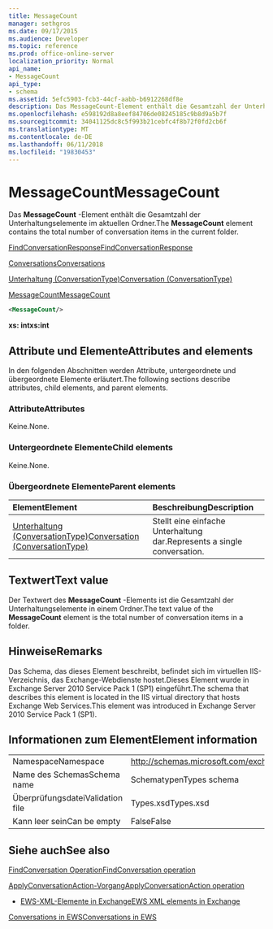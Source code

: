 ```yaml
---
title: MessageCount
manager: sethgros
ms.date: 09/17/2015
ms.audience: Developer
ms.topic: reference
ms.prod: office-online-server
localization_priority: Normal
api_name:
- MessageCount
api_type:
- schema
ms.assetid: 5efc5903-fcb3-44cf-aabb-b6912268df8e
description: Das MessageCount-Element enthält die Gesamtzahl der Unterhaltungselemente im aktuellen Ordner.
ms.openlocfilehash: e598192d8a8eef84706de08245185c9b8d9a5b7f
ms.sourcegitcommit: 34041125dc8c5f993b21cebfc4f8b72f0fd2cb6f
ms.translationtype: MT
ms.contentlocale: de-DE
ms.lasthandoff: 06/11/2018
ms.locfileid: "19830453"
---
```

# <a name="messagecount"></a><span data-ttu-id="68cc2-103">MessageCount</span><span class="sxs-lookup"><span data-stu-id="68cc2-103">MessageCount</span></span>

<span data-ttu-id="68cc2-104">Das **MessageCount** -Element enthält die Gesamtzahl der Unterhaltungselemente im aktuellen Ordner.</span><span class="sxs-lookup"><span data-stu-id="68cc2-104">The **MessageCount** element contains the total number of conversation items in the current folder.</span></span> 
  
[<span data-ttu-id="68cc2-105">FindConversationResponse</span><span class="sxs-lookup"><span data-stu-id="68cc2-105">FindConversationResponse</span></span>](findconversationresponse.md)
  
[<span data-ttu-id="68cc2-106">Conversations</span><span class="sxs-lookup"><span data-stu-id="68cc2-106">Conversations</span></span>](conversations-ex15websvcsotherref.md)
  
[<span data-ttu-id="68cc2-107">Unterhaltung (ConversationType)</span><span class="sxs-lookup"><span data-stu-id="68cc2-107">Conversation (ConversationType)</span></span>](conversation-conversationtype.md)
  
[<span data-ttu-id="68cc2-108">MessageCount</span><span class="sxs-lookup"><span data-stu-id="68cc2-108">MessageCount</span></span>](messagecount.md)
  
```XML
<MessageCount/>
```

 <span data-ttu-id="68cc2-109">**xs: int**</span><span class="sxs-lookup"><span data-stu-id="68cc2-109">**xs:int**</span></span>
## <a name="attributes-and-elements"></a><span data-ttu-id="68cc2-110">Attribute und Elemente</span><span class="sxs-lookup"><span data-stu-id="68cc2-110">Attributes and elements</span></span>

<span data-ttu-id="68cc2-111">In den folgenden Abschnitten werden Attribute, untergeordnete und übergeordnete Elemente erläutert.</span><span class="sxs-lookup"><span data-stu-id="68cc2-111">The following sections describe attributes, child elements, and parent elements.</span></span>
  
### <a name="attributes"></a><span data-ttu-id="68cc2-112">Attribute</span><span class="sxs-lookup"><span data-stu-id="68cc2-112">Attributes</span></span>

<span data-ttu-id="68cc2-113">Keine.</span><span class="sxs-lookup"><span data-stu-id="68cc2-113">None.</span></span>
  
### <a name="child-elements"></a><span data-ttu-id="68cc2-114">Untergeordnete Elemente</span><span class="sxs-lookup"><span data-stu-id="68cc2-114">Child elements</span></span>

<span data-ttu-id="68cc2-115">Keine.</span><span class="sxs-lookup"><span data-stu-id="68cc2-115">None.</span></span>
  
### <a name="parent-elements"></a><span data-ttu-id="68cc2-116">Übergeordnete Elemente</span><span class="sxs-lookup"><span data-stu-id="68cc2-116">Parent elements</span></span>

|<span data-ttu-id="68cc2-117">**Element**</span><span class="sxs-lookup"><span data-stu-id="68cc2-117">**Element**</span></span>|<span data-ttu-id="68cc2-118">**Beschreibung**</span><span class="sxs-lookup"><span data-stu-id="68cc2-118">**Description**</span></span>|
|:-----|:-----|
|[<span data-ttu-id="68cc2-119">Unterhaltung (ConversationType)</span><span class="sxs-lookup"><span data-stu-id="68cc2-119">Conversation (ConversationType)</span></span>](conversation-conversationtype.md) <br/> |<span data-ttu-id="68cc2-120">Stellt eine einfache Unterhaltung dar.</span><span class="sxs-lookup"><span data-stu-id="68cc2-120">Represents a single conversation.</span></span>  <br/> |
   
## <a name="text-value"></a><span data-ttu-id="68cc2-121">Textwert</span><span class="sxs-lookup"><span data-stu-id="68cc2-121">Text value</span></span>

<span data-ttu-id="68cc2-122">Der Textwert des **MessageCount** -Elements ist die Gesamtzahl der Unterhaltungselemente in einem Ordner.</span><span class="sxs-lookup"><span data-stu-id="68cc2-122">The text value of the **MessageCount** element is the total number of conversation items in a folder.</span></span> 
  
## <a name="remarks"></a><span data-ttu-id="68cc2-123">Hinweise</span><span class="sxs-lookup"><span data-stu-id="68cc2-123">Remarks</span></span>

<span data-ttu-id="68cc2-124">Das Schema, das dieses Element beschreibt, befindet sich im virtuellen IIS-Verzeichnis, das Exchange-Webdienste hostet.Dieses Element wurde in Exchange Server 2010 Service Pack 1 (SP1) eingeführt.</span><span class="sxs-lookup"><span data-stu-id="68cc2-124">The schema that describes this element is located in the IIS virtual directory that hosts Exchange Web Services.This element was introduced in Exchange Server 2010 Service Pack 1 (SP1).</span></span>
  
## <a name="element-information"></a><span data-ttu-id="68cc2-125">Informationen zum Element</span><span class="sxs-lookup"><span data-stu-id="68cc2-125">Element information</span></span>

|||
|:-----|:-----|
|<span data-ttu-id="68cc2-126">Namespace</span><span class="sxs-lookup"><span data-stu-id="68cc2-126">Namespace</span></span>  <br/> |http://schemas.microsoft.com/exchange/services/2006/types  <br/> |
|<span data-ttu-id="68cc2-127">Name des Schemas</span><span class="sxs-lookup"><span data-stu-id="68cc2-127">Schema name</span></span>  <br/> |<span data-ttu-id="68cc2-128">Schematypen</span><span class="sxs-lookup"><span data-stu-id="68cc2-128">Types schema</span></span>  <br/> |
|<span data-ttu-id="68cc2-129">Überprüfungsdatei</span><span class="sxs-lookup"><span data-stu-id="68cc2-129">Validation file</span></span>  <br/> |<span data-ttu-id="68cc2-130">Types.xsd</span><span class="sxs-lookup"><span data-stu-id="68cc2-130">Types.xsd</span></span>  <br/> |
|<span data-ttu-id="68cc2-131">Kann leer sein</span><span class="sxs-lookup"><span data-stu-id="68cc2-131">Can be empty</span></span>  <br/> |<span data-ttu-id="68cc2-132">False</span><span class="sxs-lookup"><span data-stu-id="68cc2-132">False</span></span>  <br/> |
   
## <a name="see-also"></a><span data-ttu-id="68cc2-133">Siehe auch</span><span class="sxs-lookup"><span data-stu-id="68cc2-133">See also</span></span>



[<span data-ttu-id="68cc2-134">FindConversation Operation</span><span class="sxs-lookup"><span data-stu-id="68cc2-134">FindConversation operation</span></span>](findconversation-operation.md)
  
[<span data-ttu-id="68cc2-135">ApplyConversationAction-Vorgang</span><span class="sxs-lookup"><span data-stu-id="68cc2-135">ApplyConversationAction operation</span></span>](applyconversationaction-operation.md)


- [<span data-ttu-id="68cc2-136">EWS-XML-Elemente in Exchange</span><span class="sxs-lookup"><span data-stu-id="68cc2-136">EWS XML elements in Exchange</span></span>](ews-xml-elements-in-exchange.md)


[<span data-ttu-id="68cc2-137">Conversations in EWS</span><span class="sxs-lookup"><span data-stu-id="68cc2-137">Conversations in EWS</span></span>](http://msdn.microsoft.com/library/91e64629-db6c-4c94-9dcb-d386232e8467%28Office.15%29.aspx)

